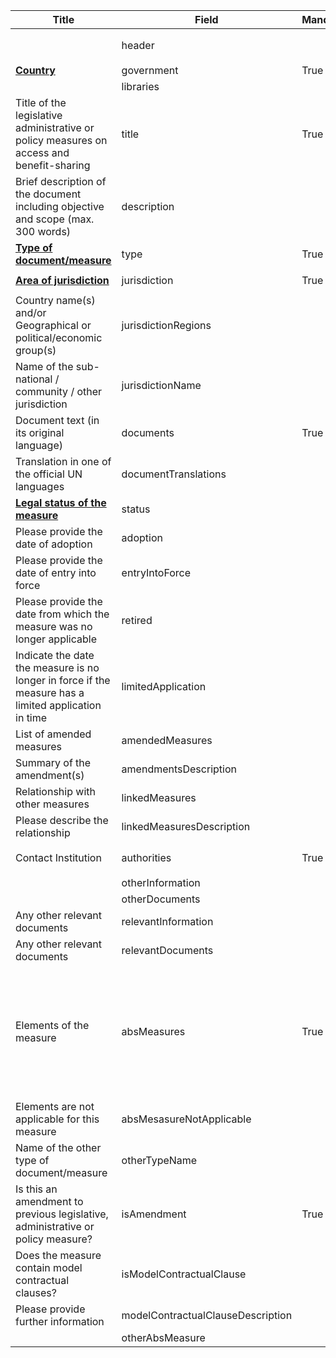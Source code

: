 <script>
import { onMounted } from "vue";
import { getClearingHouseFromUrl } from "@/utils/helpers"

export default {
  setup() {
    onMounted(() => {
      const anchors = document.querySelectorAll("td a");

      anchors.forEach((anchor) => {
        const href = anchor.getAttribute("href"); 
        const newHref = `/${getClearingHouseFromUrl(location.href)}` + href; 
        anchor.setAttribute("href", newHref);
      });
    });
  },
};
</script>

<table class="schema-table" style="table-layout: fixed; width: 100%;">
  <thead>
    <tr>
      <th>Title</th>
      <th>Field</th>
      <th>Mandatory</th>
      <th>Type</th>
      <th>Example</th>
    </tr>
  </thead>
  <tbody>
    <tr>
      <td></td>
      <td>header</td>
      <td></td>
      <td>Header</td>
      <td><code>{ "identifier": "2229F37D-F8E0-2FFE-4F47-E7452BF3FE48", "schema": "measure", "languages": [ "en" ] }</code></td>
    </tr>
    <tr>
      <td><strong><a href="/abs/thesaurus/general/countries">Country</a></strong></td>
      <td>government</td>
      <td>True</td>
      <td>Term</td>
      <td><code>{ "identifier": "af" }</code></td>
    </tr>
    <tr>
      <td></td>
      <td>libraries</td>
      <td></td>
      <td>Term[]</td>
      <td></td>
    </tr>
    <tr>
      <td>Title of the legislative administrative or policy measures on access and benefit-sharing</td>
      <td>title</td>
      <td>True</td>
      <td>lstring</td>
      <td><code>{ "en": "Test title" }</code></td>
    </tr>
    <tr>
      <td>Brief description of the document including objective and scope (max. 300 words)</td>
      <td>description</td>
      <td></td>
      <td>lstring</td>
      <td><code>{ "en": "&lt;div&gt;&lt;!--block--&gt;Test description&lt;/div&gt;" }</code></td>
    </tr>
    <tr>
      <td><strong><a href="/thesaurus/measure/type-of-documents">Type of document/measure</a></strong></td>
      <td>type</td>
      <td>True</td>
      <td>Term</td>
      <td><code>{ "identifier": "8165BF22-EEF0-4DF8-B3F2-8E0AEED13E2F" }</code></td>
    </tr>
    <tr>
      <td><strong><a href="/thesaurus/measure/jurisdictions">Area of jurisdiction</a></strong></td>
      <td>jurisdiction</td>
      <td>True</td>
      <td>Term</td>
      <td><code>{ "identifier": "7437F880-7B12-4F26-AA91-CED37250DD0A" }</code></td>
    </tr>
    <tr>
      <td>Country name(s) and/or Geographical or political/economic group(s)</td>
      <td>jurisdictionRegions</td>
      <td></td>
      <td>Term[]</td>
      <td><code>{ "identifier": "7437F880-7B12-4F26-AA91-CED37250DD0A" }</code></td>
    </tr>
    <tr>
      <td>Name of the sub-national / community / other jurisdiction</td>
      <td>jurisdictionName</td>
      <td></td>
      <td>lstring</td>
      <td><code>{ "en": "Test information" }</code></td>
    </tr>
    <tr>
      <td>Document text (in its original language)</td>
      <td>documents</td>
      <td>True</td>
      <td>Link[]</td>
      <td><code>[ { "url": "https://www.google.com", "name": "Google", "language": "en" } ]</code></td>
    </tr>
    <tr>
      <td>Translation in one of the official UN languages</td>
      <td>documentTranslations</td>
      <td></td>
      <td>Link[]</td>
      <td><code>[ { "url": "https://www.google.com", "name": "Google", "language": "en" } ]</code></td>
    </tr>
    <tr>
      <td><strong><a href="/thesaurus/measure/statuses">Legal status of the measure</a></strong></td>
      <td>status</td>
      <td></td>
      <td>Term</td>
      <td><code>{ "identifier": "97D6C7E6-5EAD-48B2-BD8D-DAB77153FF9C" }</code></td>
    </tr>
    <tr>
      <td>Please provide the date of adoption</td>
      <td>adoption</td>
      <td></td>
      <td>string</td>
      <td><code>2024-09-25</code></td>
    </tr>
    <tr>
      <td>Please provide the date of entry into force</td>
      <td>entryIntoForce</td>
      <td></td>
      <td>string</td>
      <td><code>2024-09-19</code></td>
    </tr>
    <tr>
      <td>Please provide the date from which the measure was no longer applicable</td>
      <td>retired</td>
      <td></td>
      <td>string</td>
      <td><code>2024-09-25</code></td>
    </tr>
    <tr>
      <td>Indicate the date the measure is no longer in force if the measure has a limited application in time</td>
      <td>limitedApplication</td>
      <td></td>
      <td>string</td>
      <td><code>2024-09-23</code></td>
    </tr>
    <tr>
      <td>List of amended measures</td>
      <td>amendedMeasures</td>
      <td></td>
      <td>Reference[]</td>
      <td><code>[ { "identifier": "26C9AAD9-3CAC-6FF4-C682-B9CA7858AE78@2" } ]</code></td>
    </tr>
    <tr>
      <td>Summary of the amendment(s)</td>
      <td>amendmentsDescription</td>
      <td></td>
      <td>lstring</td>
      <td><code>{ "en": "&lt;div&gt;&lt;!--block--&gt;Test Information&lt;/div&gt;" }</code></td>
    </tr>
    <tr>
      <td>Relationship with other measures</td>
      <td>linkedMeasures</td>
      <td></td>
      <td>Reference[]</td>
      <td><code>[ { "identifier": "A3722021-0CC0-B195-75BE-954F133FF78B@1" } ]</code></td>
    </tr>
    <tr>
      <td>Please describe the relationship</td>
      <td>linkedMeasuresDescription</td>
      <td></td>
      <td>lstring</td>
      <td><code>{ "en": "&lt;div&gt;&lt;!--block--&gt;Test Information&lt;/div&gt;" }</code></td>
    </tr>
    <tr>
      <td>Contact Institution</td>
      <td>authorities</td>
      <td>True</td>
      <td>Reference[]</td>
      <td><code>[ { "identifier": "DECLARE-ORGANISATION_13674_20240902135135254@1" } ]</code></td>
    </tr>
    <tr>
      <td></td>
      <td>otherInformation</td>
      <td></td>
      <td>lstring</td>
      <td></td>
    </tr>
    <tr>
      <td></td>
      <td>otherDocuments</td>
      <td></td>
      <td>Link[]</td>
      <td></td>
    </tr>
    <tr>
      <td>Any other relevant documents</td>
      <td>relevantInformation</td>
      <td></td>
      <td>lstring</td>
      <td><code>{ "en": "&lt;div&gt;&lt;!--block--&gt;Test Information&lt;/div&gt;" }</code></td>
    </tr>
    <tr>
      <td>Any other relevant documents</td>
      <td>relevantDocuments</td>
      <td></td>
      <td>Link[]</td>
      <td><code>[ { "url": "https://www.google.com", "name": "Google", "language": "en" } ]</code></td>
    </tr>
    <tr>
      <td>Elements of the measure</td>
      <td>absMeasures</td>
      <td>True</td>
      <td>AbsMeasure</td>
      <td><code>{ "geneticResources": { "answer": True, "elements": [ { "types": [ { "identifier": "4E2974DF-216E-46C8-8797-8E3A33D6A048" }, { "identifier": "9C146B09-097E-4CFF-B9CC-D4785496952F" }, { "identifier": "357DBB22-6A6C-4C49-BA1F-037320B09247" }, { "identifier": "http://data.gbif.org/species/13140807" }, { "identifier": "33A6BF46-3699-4B5E-A3C0-506FAFDA2D76" }, { "identifier": "F9EF6F94-8B39-4F08-BF68-B991157F2643" } ] } ] }, "traditionalKnowledge": { "answer": True, "elements": [] } }</code></td>
    </tr>
    <tr>
      <td>Elements are not applicable for this measure</td>
      <td>absMesasureNotApplicable</td>
      <td></td>
      <td>bool</td>
      <td><code>false</code></td>
    </tr>
    <tr>
      <td>Name of the other type of document/measure</td>
      <td>otherTypeName</td>
      <td></td>
      <td>lstring</td>
      <td><code>{ "en": "Test information" }</code></td>
    </tr>
    <tr>
      <td>Is this an amendment to previous legislative, administrative or policy measure?</td>
      <td>isAmendment</td>
      <td>True</td>
      <td>bool</td>
      <td><code>True</code></td>
    </tr>
    <tr>
      <td>Does the measure contain model contractual clauses?</td>
      <td>isModelContractualClause</td>
      <td></td>
      <td>bool</td>
      <td><code>True</code></td>
    </tr>
    <tr>
      <td>Please provide further information</td>
      <td>modelContractualClauseDescription</td>
      <td></td>
      <td>lstring</td>
      <td><code>{ "en": "Test information" }</code></td>
    </tr>
    <tr>
      <td></td>
      <td>otherAbsMeasure</td>
      <td></td>
      <td>lstring</td>
      <td></td>
    </tr>
  </tbody>
</table>
